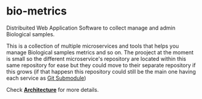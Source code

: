 bio-metrics
===========

Distribuited Web Application Software to collect manage and admin Biological samples.

This is a collection of multiple microservices and tools that helps you manage Biological samples metrics and so on.
The prooject at the moment is small so the different microservice's repository are located within this same repository for ease 
but they could move to their separate repository if this grows (if that happesn this repository could still be the main one having each service as [Git Submodule](https://git-scm.com/book/en/v2/Git-Tools-Submodules))

Check **[Architecture](./docs/Architecture.MD)** for more details.
